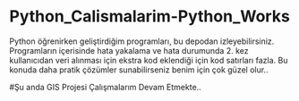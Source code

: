 # Python_Calismalarim-Python_Works

Python öğrenirken geliştirdiğim programları, bu depodan izleyebilirsiniz. Programların içerisinde hata yakalama ve hata durumunda 2. kez kullanıcıdan veri alınması için ekstra kod eklendiği için kod satırları fazla. Bu konuda daha pratik çözümler sunabilirseniz benim için çok güzel olur..

#Şu anda GIS Projesi Çalışmalarım Devam Etmekte..